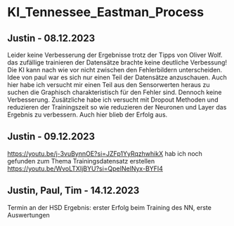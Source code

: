 # KI_Tennessee_Eastman_Process

## Justin - 08.12.2023
Leider keine Verbesserung der Ergebnisse trotz der Tipps von Oliver Wolf. 
das zufällige trainieren der Datensätze brachte keine deutliche Verbessung! Die KI kann nach wie vor nicht zwischen den Fehlerbildern unterscheiden. Idee von paul war es sich nur einen Teil der Datensätze anzuschauen. Auch hier habe ich versucht mir einen Teil aus den Sensorwerten heraus zu suchen die Graphisch charakteristisch für den Fehler sind. Dennoch keine Verbesserung. 
Zusätzliche habe ich versucht mit Dropout Methoden und reduzieren der Trainingszeit so wie reduzieren der Neuronen und Layer das Ergebnis zu verbessern. Auch hier blieb der Erfolg aus. 

## Justin - 09.12.2023
https://youtu.be/j-3vuBynnOE?si=JZFp1YyRqzhwhikX hab ich noch gefunden zum Thema Trainingsdatensatz erstellen 
https://youtu.be/WvoLTXIjBYU?si=QpeINelNyx-BYFI4

## Justin, Paul, Tim - 14.12.2023
Termin an der HSD
Ergebnis: erster Erfolg beim Training des NN, erste Auswertungen
